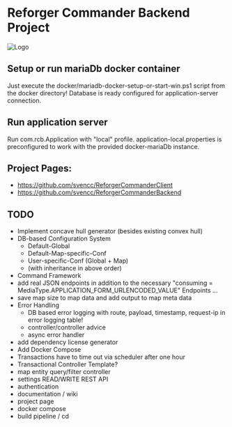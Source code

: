 # Reforger Commander Backend Project
![Logo](md-media/logo.png)

## Setup or run mariaDb docker container
Just execute the docker/mariadb-docker-setup-or-start-win.ps1 script from the docker directory!
Database is ready configured for application-server connection.

## Run application server
Run com.rcb.Application with "local" profile. 
application-local.properties is preconfigured to work with the provided docker-mariaDb instance.

## Project Pages:
- https://github.com/svencc/ReforgerCommanderClient
- https://github.com/svencc/ReforgerCommanderBackend

## TODO
* Implement concave hull generator (besides existing convex hull)
* DB-based Configuration System
  * Default-Global
  * Default-Map-specific-Conf
  * User-specific-Conf (Global + Map)
  * (with inheritance in above order)
* Command Framework
* add real JSON endpoints in addition to the necessary "consuming = MediaType.APPLICATION_FORM_URLENCODED_VALUE" Endpoints ...
* save map size to map data and add output to map meta data
* Error Handling
    * DB based error logging with route, payload, timestamp, request-ip in error logging table!
    * controller/controller advice
    * async error handler
* add dependency license generator
* Add Docker Compose
* Transactions have to time out via scheduler after one hour
* Transactional Controller Template?
* map entity query/filter controller
* settings READ/WRITE REST API
* authentication
* documentation / wiki
* project page
* docker compose
* build pipeline / cd